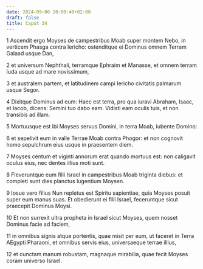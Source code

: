```yaml
---
date: 2024-09-06 20:00:49+02:00
draft: false
title: Caput 34
---
```





1 Ascendit ergo Moyses de campestribus Moab super montem Nebo, in verticem Phasga contra Iericho: ostenditque ei Dominus omnem Terram Galaad usque Dan,

2 et universum Nephthali, terramque Ephraim et Manasse, et omnem terram Iuda usque ad mare novissimum,

3 et australem partem, et latitudinem campi Iericho civitatis palmarum usque Segor.

4 Dixitque Dominus ad eum: Haec est terra, pro qua iuravi Abraham, Isaac, et Iacob, dicens: Semini tuo dabo eam. Vidisti eam oculis tuis, et non transibis ad illam.

5 Mortuusque est ibi Moyses servus Domini, in terra Moab, iubente Domino:

6 et sepelivit eum in valle Terrae Moab contra Phogor: et non cognovit homo sepulchrum eius usque in praesentem diem.

7 Moyses centum et viginti annorum erat quando mortuus est: non caligavit oculus eius, nec dentes illius moti sunt.

8 Fleveruntque eum filii Israel in campestribus Moab triginta diebus: et completi sunt dies planctus lugentium Moysen.

9 Iosue vero filius Nun repletus est Spiritu sapientiae, quia Moyses posuit super eum manus suas. Et obedierunt ei filii Israel, feceruntque sicut praecepit Dominus Moysi.

10 Et non surrexit ultra propheta in Israel sicut Moyses, quem nosset Dominus facie ad faciem,

11 in omnibus signis atque portentis, quae misit per eum, ut faceret in Terra AEgypti Pharaoni, et omnibus servis eius, universaeque terrae illius,

12 et cunctam manum robustam, magnaque mirabilia, quae fecit Moyses coram universo Israel.

